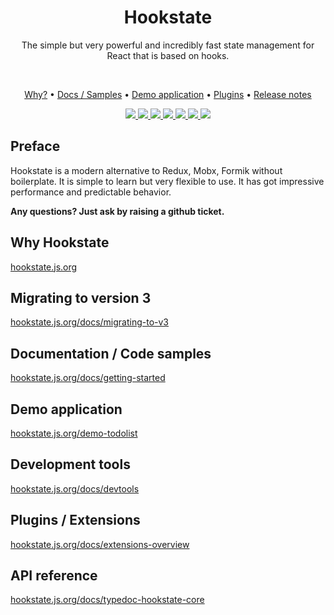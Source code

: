 <h1 align="center">
  Hookstate
</h1>

<p align="center">
  The simple but very powerful and incredibly fast state management for React that is based on hooks.
</p>
<br/>

<p align="center">
  <a href="https://hookstate.js.org">Why?</a> •
  <a href="https://hookstate.js.org/docs/getting-started">Docs / Samples</a> •
  <a href="https://hookstate.js.org/demo-todolist">Demo application</a> •
  <a href="https://hookstate.js.org/docs/extensions-overview">Plugins</a> •
  <a href="https://hookstate.js.org/blog/tags/releases">Release notes</a>
</p>

<p align="center">
  <a href="./">
    <img src="https://badgen.net/badge/icon/typescript/green?icon=typescript&label">
  </a>
  <a href="https://www.npmjs.com/package/@hookstate/core">
      <img src="https://badgen.net/bundlephobia/minzip/@hookstate/core?label=size&color=green" />
  </a>
  <a href="https://www.npmjs.com/package/@hookstate/core">
    <img src="https://badgen.net/badge/dependencies/none/green" />
  </a>
  <a href="./LICENSE">
    <img src="https://badgen.net/github/license/avkonst/hookstate?color=green" />
  </a>
  <a href="https://travis-ci.org/avkonst/hookstate">
    <img src="https://travis-ci.org/avkonst/hookstate.svg?branch=master" />
  </a>
  <a href="https://codecov.io/gh/avkonst/hookstate">
    <img src="https://codecov.io/gh/avkonst/hookstate/branch/master/graph/badge.svg" />
  </a>
  <a href="https://www.npmjs.com/package/@hookstate/core">
    <img src="https://img.shields.io/npm/v/@hookstate/core.svg?maxAge=300&label=version&colorB=007ec6" />
  </a>
</p>

## Preface

Hookstate is a modern alternative to Redux, Mobx, Formik without boilerplate. It is simple to learn but very flexible to use. It has got impressive performance and predictable behavior.

**Any questions? Just ask by raising a github ticket.**

## Why Hookstate

[hookstate.js.org](https://hookstate.js.org)

## Migrating to version 3

[hookstate.js.org/docs/migrating-to-v3](https://hookstate.js.org/docs/migrating-to-v3)

## Documentation / Code samples

[hookstate.js.org/docs/getting-started](https://hookstate.js.org/docs/getting-started)

## Demo application

[hookstate.js.org/demo-todolist](https://hookstate.js.org/demo-todolist)

## Development tools

[hookstate.js.org/docs/devtools](https://hookstate.js.org/docs/devtools)

## Plugins / Extensions

[hookstate.js.org/docs/extensions-overview](https://hookstate.js.org/docs/extensions-overview)

## API reference

[hookstate.js.org/docs/typedoc-hookstate-core](https://hookstate.js.org/docs/typedoc-hookstate-core)
